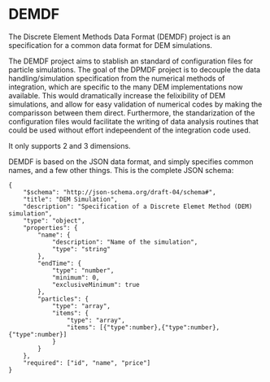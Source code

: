 DEMDF
=====

The Discrete Element Methods Data Format (DEMDF) project is an specification for a common data format for DEM simulations.

The DEMDF project aims to stablish an standard of configuration files for particle simulations.
The goal of the DPMDF project is to decouple the data handling/simulation specification from the
numerical methods of integration, which are specific to the many DEM implementations now available.
This would dramatically increase the felixibility of DEM simulations, and allow for easy validation of
numerical codes by making the comparisson between them direct.
Furthermore, the standarization of the configuration files would facilitate the writing of 
data analysis routines that could be used without effort indepeendent of the integration code used.

It only supports 2 and 3 dimensions.

DEMDF is based on the JSON data format, and simply specifies common names, and a few other things.
This is the complete JSON schema:

```
{
    "$schema": "http://json-schema.org/draft-04/schema#",
    "title": "DEM Simulation",
    "description": "Specification of a Discrete Elemet Method (DEM) simulation",
    "type": "object",
    "properties": {
        "name": {
            "description": "Name of the simulation",
            "type": "string"
        },
        "endTime": {
            "type": "number",
            "minimum": 0,
            "exclusiveMinimum": true
        },
        "particles": {
            "type": "array",
            "items": {
                "type": "array",
                "items": [{"type":number},{"type":number},{"type":number}]
            }
        }
    },
    "required": ["id", "name", "price"]
}
```
